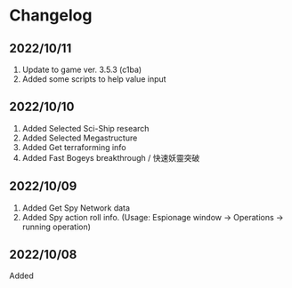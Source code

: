 # Changelog

## 2022/10/11
1. Update to game ver. 3.5.3 (c1ba) 
1. Added some scripts to help value input

## 2022/10/10
1. Added Selected Sci-Ship research
1. Added Selected Megastructure
1. Added Get terraforming info
1. Added Fast Bogeys breakthrough / 快速妖靈突破

## 2022/10/09
1. Added Get Spy Network data
1. Added Spy action roll info. (Usage: Espionage window -> Operations -> running operation)


## 2022/10/08
Added

